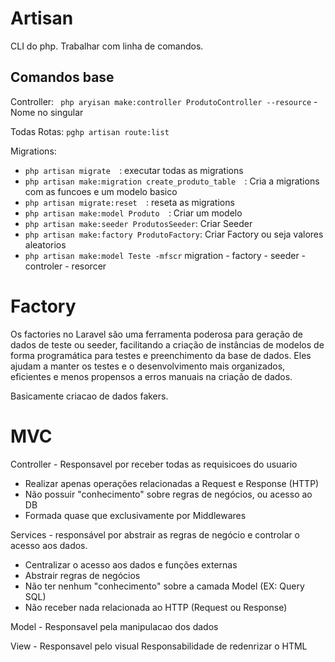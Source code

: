 # Artisan
CLI do php. 
Trabalhar com linha de comandos.

## Comandos base
Controller: ``` php aryisan make:controller ProdutoController --resource``` - Nome no singular

Todas Rotas: ``` pghp artisan route:list ```

Migrations: 
* ```php artisan migrate  ```: executar todas as migrations
* ```php artisan make:migration create_produto_table  ```: Cria a migrations com as funcoes e um modelo basico
* ```php artisan migrate:reset  ```: reseta as migrations
* ```php artisan make:model Produto  ```: Criar um modelo
* ```php artisan make:seeder ProdutosSeeder```: Criar Seeder
* ```php artisan make:factory ProdutoFactory```: Criar Factory ou seja valores aleatorios
* ```php artisan make:model Teste -mfscr``` migration - factory - seeder - controler - resorcer

# Factory
Os factories no Laravel são uma ferramenta poderosa para geração de dados de teste ou seeder, facilitando a criação de 
instâncias de modelos de forma programática para testes e preenchimento da base de dados. Eles ajudam a manter
os testes e o desenvolvimento mais organizados, eficientes e menos propensos a erros manuais na criação de dados.

Basicamente criacao de dados fakers.

# MVC
Controller - Responsavel por receber todas as requisicoes do usuario

* Realizar apenas operações relacionadas a Request e Response (HTTP)
* Não possuir "conhecimento" sobre regras de negócios, ou acesso ao DB
* Formada quase que exclusivamente por Middlewares

Services - responsável por abstrair as regras de negócio e controlar o acesso aos dados.
* Centralizar o acesso aos dados e funções externas
* Abstrair regras de negócios
* Não ter nenhum "conhecimento" sobre a camada Model (EX: Query SQL)
* Não receber nada relacionada ao HTTP (Request ou Response)

Model - Responsavel pela manipulacao dos dados

View - Responsavel pelo visual
Responsabilidade de redenrizar o HTML





